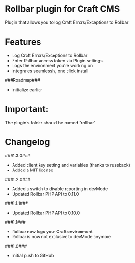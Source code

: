 Rollbar plugin for Craft CMS
=================

Plugin that allows you to log Craft Errors/Exceptions to Rollbar
 
Features
=================
 - Log Craft Errors/Exceptions to Rollbar
 - Enter Rollbar access token via Plugin settings
 - Logs the environment you're working on
 - Integrates seamlessly, one click install
 
###Roadmap###
 - Initialize earlier
 
Important:
=================
The plugin's folder should be named "rollbar"

Changelog
=================
###1.3.0###
 - Added client key setting and variables (thanks to russback)
 - Added a MIT license

###1.2.0###
 - Added a switch to disable reporting in devMode
 - Updated Rollbar PHP API to 0.11.0

###1.1.1###
 - Updated Rollbar PHP API to 0.10.0

###1.1###
 - Rollbar now logs your Craft environment
 - Rollbar is now not exclusive to devMode anymore

###1.0###
 - Initial push to GitHub